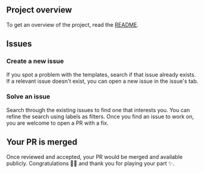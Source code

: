 ## Project overview

To get an overview of the project, read the [README](https://github.com/binGhzal/Media-Server).

## Issues

### Create a new issue

If you spot a problem with the templates, search if that issue already exists.
If a relevant issue doesn't exist, you can open a new issue in the issue's tab.

### Solve an issue

Search through the existing issues to find one that interests you. You can refine the search using labels as filters.
Once you find an issue to work on, you are welcome to open a PR with a fix.

## Your PR is merged

Once reviewed and accepted, your PR would be merged and available publicly.
Congratulations 🎉🎉 and thank you for playing your part ✨.
